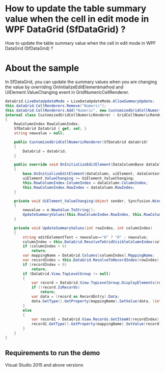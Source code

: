 # How to update the table summary value when the cell in edit mode in WPF DataGrid (SfDataGrid) ?

How to update the table summary value when the cell in edit mode in WPF DataGrid (SfDataGrid) ?

# About the sample

In SfDataGrid, you can update the summary values when you are changing the value by overriding OnInitializeEditElementmathod and UiElement.ValueChanging event in GridNumericCellRenderer.

```c#
dataGrid.LiveDataUpdateMode = LiveDataUpdateMode.AllowSummaryUpdate;
this.dataGrid.CellRenderers.Remove("Numeric");
this.dataGrid.CellRenderers.Add("Numeric", new CustomizedGridCellNumericRenderer(dataGrid));
internal class CustomizedGridCellNumericRenderer : GridCellNumericRenderer
{
    RowColumnIndex RowColumnIndex;
    SfDataGrid DataGrid { get; set; }
    string newvalue = null;

    public CustomizedGridCellNumericRenderer(SfDataGrid dataGrid)
    {
        DataGrid = dataGrid;
    }

    public override void OnInitializeEditElement(DataColumnBase dataColumn, DoubleTextBox uiElement, object dataContext)
    {
        base.OnInitializeEditElement(dataColumn, uiElement, dataContext);
        uiElement.ValueChanging += UiElement_ValueChanging;
        this.RowColumnIndex.ColumnIndex = dataColumn.ColumnIndex;
        this.RowColumnIndex.RowIndex = dataColumn.RowIndex;
    }

    private void UiElement_ValueChanging(object sender, Syncfusion.Windows.Shared.ValueChangingEventArgs e)
    {
        newvalue = e.NewValue.ToString();
        UpdateSummaryValues(this.RowColumnIndex.RowIndex, this.RowColumnIndex.ColumnIndex);
    }

    private void UpdateSummaryValues(int rowIndex, int columnIndex)
    {
        string editEelementText = newvalue=="0" ? "0" : newvalue;
        columnIndex = this.DataGrid.ResolveToGridVisibleColumnIndex(columnIndex);
        if (columnIndex < 0)
            return;
        var mappingName = DataGrid.Columns[columnIndex].MappingName;
        var recordIndex = this.DataGrid.ResolveToRecordIndex(rowIndex);
        if (recordIndex < 0)
            return;
        if (DataGrid.View.TopLevelGroup != null)
        {
            var record = DataGrid.View.TopLevelGroup.DisplayElements[recordIndex];
            if (!record.IsRecords)
                return;
            var data = (record as RecordEntry).Data;
            data.GetType().GetProperty(mappingName).SetValue(data, (int.Parse(editEelementText)));
        }
        else
        {
            var record1 = DataGrid.View.Records.GetItemAt(recordIndex);
            record1.GetType().GetProperty(mappingName).SetValue(record1, (int.Parse(editEelementText)));
        }
    }
}
```
## Requirements to run the demo
 Visual Studio 2015 and above versions

